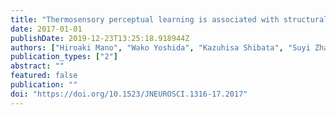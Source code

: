 ```yaml
---
title: "Thermosensory perceptual learning is associated with structural brain changes in Parietal–Opercular (SII) Cortex"
date: 2017-01-01
publishDate: 2019-12-23T13:25:18.918944Z
authors: ["Hiroaki Mano", "Wako Yoshida", "Kazuhisa Shibata", "Suyi Zhang", "Martin Koltzenburg", "Mitsuo Kawato", "Ben Seymour"]
publication_types: ["2"]
abstract: ""
featured: false
publication: ""
doi: "https://doi.org/10.1523/JNEUROSCI.1316-17.2017"
---
```


